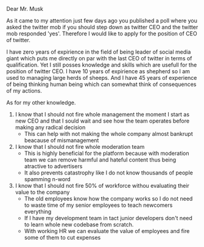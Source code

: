 Dear Mr. Musk

As it came to my attention just few days ago you published a poll where you asked the twitter mob if you should step down as twitter CEO and the twitter mob responded 'yes'. Therefore I would like to apply for the position of CEO of twitter.

I have zero years of expirience in the field of being leader of social media giant which puts me directly on par with the last CEO of twitter in terms of qualification. Yet I still posses knowledge and skills which are usefull for the position of twitter CEO. I have 10 years of expirience as shepherd so I am used to managing large herds of sheeps. And I have 45 years of experience of being thinking human being which can somewhat think of consequences of my actions.

As for my other knowledge. 
1. I know that I should not fire whole management the moment I start as new CEO and that I sould wait and see how the team operates before making any radical decision
   - This can help with not making the whole company almost bankrupt beacause of mismanagement
2. I know that I should not fire whole moderation team
   - This is highly beneficial for the platform because with moderation team we can remove harmful and hateful content thus being atractive to advertisers
   - It also prevents catastrophy like I do not know thousands of people spamming n-word
3. I know that I should not fire 50% of workforce withou evaluating their value to the company
   - The old employees know how the company works so I do not need to waste time of my senior employees to teach newcomers everything
   - If I have my development team in tact junior developers don't need to learn whole new codebase from scratch.
   - With working HR we can evaluate the value of employees and fire some of them to cut expenses